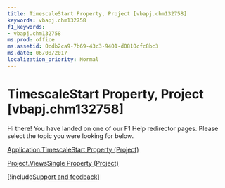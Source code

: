 ```yaml
---
title: TimescaleStart Property, Project [vbapj.chm132758]
keywords: vbapj.chm132758
f1_keywords:
- vbapj.chm132758
ms.prod: office
ms.assetid: 0cdb2ca9-7b69-43c3-9401-d0810cfc8bc3
ms.date: 06/08/2017
localization_priority: Normal
---
```



# TimescaleStart Property, Project [vbapj.chm132758]

Hi there! You have landed on one of our F1 Help redirector pages. Please select the topic you were looking for below.

[Application.TimescaleStart Property (Project)](https://msdn.microsoft.com/library/001e0556-e1b4-d817-868a-834970becc46%28Office.15%29.aspx)

[Project.ViewsSingle Property (Project)](https://msdn.microsoft.com/library/e95db085-4f27-60ca-4d93-d7b92a79911d%28Office.15%29.aspx)

[!include[Support and feedback](~/includes/feedback-boilerplate.md)]